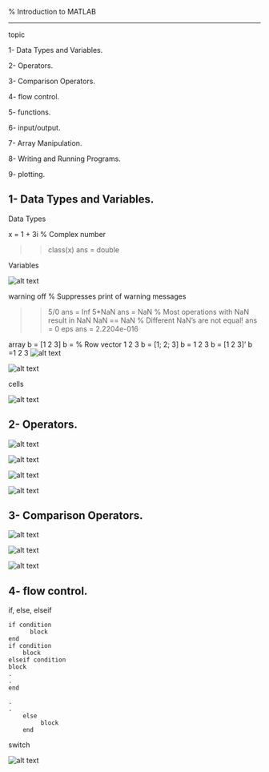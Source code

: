 %  Introduction to MATLAB

----------------------------------------------------------------


 topic

1- Data Types and Variables.

2- Operators.

3- Comparison Operators.

4- flow control.

5- functions.

6- input/output.

7- Array Manipulation.

8- Writing and Running Programs.

9- plotting.



## 1- Data Types and Variables. ##


 Data Types

x = 1 + 3i % Complex number

 >> class(x)
ans = double

 Variables

![alt text](picture/image-1.png)

 warning off % Suppresses print of warning messages
 >> 5/0
ans = Inf
>> 5*NaN
ans = NaN
 % Most operations with NaN result in NaN
 >> NaN == NaN % Different NaN’s are not equal!
 ans =
 0
 >> eps
 ans =
 2.2204e-016

array
b = [1 2 3]
b = % Row vector
1 2 3
b = [1; 2; 3]
b = 1 2 3
b = [1 2 3]’
b =1 2 3
 ![alt text](picture/image-1.png)

 ![alt text](picture/image-2.png)

 cells 

 ![alt text](picture/image-3.png)



## 2- Operators. ##

![alt text](picture/image-4.png)

![alt text](picture/image-5.png)

![alt text](picture/image-6.png)

![alt text](picture/image-7.png)

## 3- Comparison Operators. ##

![alt text](picture/image-8.png)

![alt text](picture/image-9.png)

![alt text](picture/image-10.png)

## 4- flow control. ##
if, else, elseif
   
    if condition 
          block
    end
    if condition
        block
    elseif condition
    block
    .
    .
    end

    .
    .
        else
             block
        end
switch 

![alt text](picture/image-11.png)
